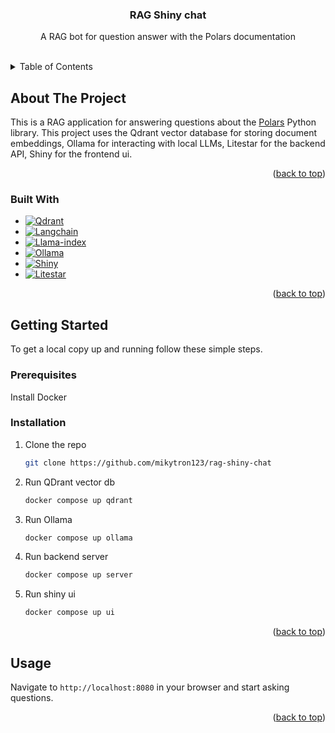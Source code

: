 
<a name="readme-top"></a>

<h3 align="center">RAG Shiny chat</h3>

  <p align="center">
    A RAG bot for question answer with the Polars documentation
    <br />
    <br />
  </p>
</div>



<!-- TABLE OF CONTENTS -->
<details>
  <summary>Table of Contents</summary>
  <ol>
    <li>
      <a href="#about-the-project">About The Project</a>
      <ul>
        <li><a href="#built-with">Built With</a></li>
      </ul>
    </li>
    <li>
      <a href="#getting-started">Getting Started</a>
      <ul>
        <li><a href="#prerequisites">Prerequisites</a></li>
        <li><a href="#installation">Installation</a></li>
      </ul>
    </li>
    <li><a href="#usage">Usage</a></li>
  </ol>
</details>



<!-- ABOUT THE PROJECT -->
## About The Project

This is a RAG application for answering questions about the [Polars](https://pola.rs/) Python library. This project uses the Qdrant vector database for storing document embeddings, Ollama for interacting with local LLMs, Litestar for the backend API, Shiny for the frontend ui. 

<p align="right">(<a href="#readme-top">back to top</a>)</p>



### Built With

* [![Qdrant]][Qdrant-url]
* [![Langchain][Langchain-logo]][Langchain-url]
* [![Llama-index]][Llama-index-url]
* [![Ollama]][Ollama-url]
* [![Shiny]][Shiny-url]
* [![Litestar]][Litestar-url]

<p align="right">(<a href="#readme-top">back to top</a>)</p>



<!-- GETTING STARTED -->
## Getting Started

To get a local copy up and running follow these simple steps.

### Prerequisites

Install Docker

### Installation

1. Clone the repo
   ```sh
   git clone https://github.com/mikytron123/rag-shiny-chat
   ```
2. Run QDrant vector db
   ```sh
   docker compose up qdrant
   ```
3. Run Ollama
   ```sh
   docker compose up ollama
   ```
4. Run backend server
   ```sh
   docker compose up server
   ```
5. Run shiny ui
   ```sh
   docker compose up ui
   ```
<p align="right">(<a href="#readme-top">back to top</a>)</p>



<!-- USAGE EXAMPLES -->
## Usage

Navigate to `http://localhost:8080` in your browser and start asking questions.

<p align="right">(<a href="#readme-top">back to top</a>)</p>



<!-- MARKDOWN LINKS & IMAGES -->

[Qdrant]: https://img.shields.io/badge/Qdrant-black?style=for-the-badge
[Qdrant-url]: https://qdrant.tech/
[Langchain-url]: https://www.langchain.com/
[Langchain-logo]: https://img.shields.io/badge/langchain-1C3C3C?style=for-the-badge&logo=langchain
[Llama-index]: https://img.shields.io/badge/Llamaindex-black?style=for-the-badge
[Llama-index-url]: https://www.llamaindex.ai/
[Ollama]: https://img.shields.io/badge/Ollama-black?style=for-the-badge
[Ollama-url]: https://www.ollama.com/
[Shiny]: https://img.shields.io/badge/Shiny-black?style=for-the-badge
[Shiny-url]: https://shiny.posit.co/py/
[Litestar]: https://img.shields.io/badge/Litestar-black?style=for-the-badge
[Litestar-url]: https://litestar.dev/